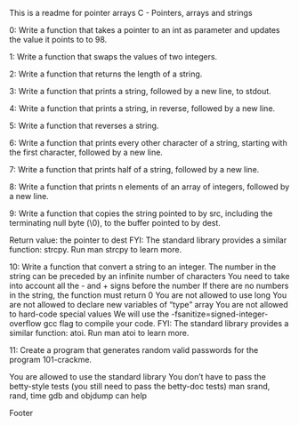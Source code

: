 This is a readme for pointer arrays
C - Pointers, arrays and strings

0: Write a function that takes a pointer to an int as parameter and updates the value it points to to 98.

1: Write a function that swaps the values of two integers.

2: Write a function that returns the length of a string.

3: Write a function that prints a string, followed by a new line, to stdout.

4: Write a function that prints a string, in reverse, followed by a new line.

5: Write a function that reverses a string.

6: Write a function that prints every other character of a string, starting with the first character, followed by a new line.

7: Write a function that prints half of a string, followed by a new line.

8: Write a function that prints n elements of an array of integers, followed by a new line.

9: Write a function that copies the string pointed to by src, including the terminating null byte (\0), to the buffer pointed to by dest.

Return value: the pointer to dest FYI: The standard library provides a similar function: strcpy. Run man strcpy to learn more.

10: Write a function that convert a string to an integer. The number in the string can be preceded by an infinite number of characters You need to take into account all the - and + signs before the number If there are no numbers in the string, the function must return 0 You are not allowed to use long You are not allowed to declare new variables of “type” array You are not allowed to hard-code special values We will use the -fsanitize=signed-integer-overflow gcc flag to compile your code. FYI: The standard library provides a similar function: atoi. Run man atoi to learn more.

11: Create a program that generates random valid passwords for the program 101-crackme.

You are allowed to use the standard library You don’t have to pass the betty-style tests (you still need to pass the betty-doc tests) man srand, rand, time gdb and objdump can help

Footer

